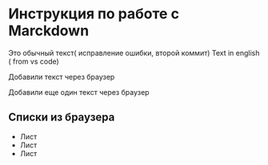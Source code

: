 # Инструкция по работе с Marckdown

Это обычный текст( исправление ошибки, второй коммит) Text in english ( from vs code)

Добавили текст через браузер

Добавили еще один текст через браузер

## Списки из браузера
* Лист
* Лист
* Лист
